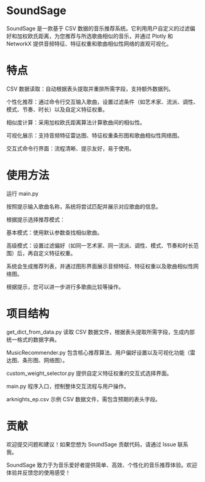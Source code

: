 # SoundSage
SoundSage 是一款基于 CSV 数据的音乐推荐系统。它利用用户自定义的过滤偏好和加权欧氏距离，为您推荐与所选歌曲相似的音乐，并通过 Plotly 和 NetworkX 提供音频特征、特征权重和歌曲相似性网络的直观可视化。

# 特点
CSV 数据读取：自动根据表头提取并重排所需字段，支持额外数据列。

个性化推荐：通过命令行交互输入歌曲，设置过滤条件（如艺术家、流派、调性、模式、节奏、时长）以及自定义特征权重。

相似度计算：采用加权欧氏距离算法计算歌曲间的相似性。

可视化展示：支持音频特征雷达图、特征权重条形图和歌曲相似性网络图。

交互式命令行界面：流程清晰、提示友好，易于使用。

# 使用方法
运行 main.py

按照提示输入歌曲名称，系统将尝试匹配并展示对应歌曲的信息。

根据提示选择推荐模式：

  基本模式：使用默认参数查找相似歌曲。

  高级模式：设置过滤偏好（如同一艺术家、同一流派、调性、模式、节奏和时长范围）后，再自定义特征权重。

系统会生成推荐列表，并通过图形界面展示音频特征、特征权重以及歌曲相似性网络图。

根据提示，您可以进一步进行多歌曲比较等操作。

# 项目结构
get_dict_from_data.py
读取 CSV 数据文件，根据表头提取所需字段，生成内部统一格式的数据字典。

MusicRecommender.py
包含核心推荐算法、用户偏好设置以及可视化功能（雷达图、条形图、网络图）。

custom_weight_selector.py
提供自定义特征权重的交互式选择界面。

main.py
程序入口，控制整体交互流程与用户操作。

arknights_ep.csv
示例 CSV 数据文件，需包含预期的表头字段。

# 贡献
欢迎提交问题和建议！如果您想为 SoundSage 贡献代码，请通过 Issue 联系我。

SoundSage 致力于为音乐爱好者提供简单、高效、个性化的音乐推荐体验。欢迎体验并反馈您的使用感受！
